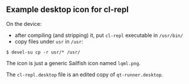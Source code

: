 Example desktop icon for cl-repl
--------------------------------

On the device:

- after compiling (and stripping) it, put `cl-repl` executable in `/usr/bin/`
- copy files under `usr` in `/usr`:
```
$ devel-su cp -r usr/* /usr/
```
The icon is just a generic Sailfish icon named `lqml.png`.

The `cl-repl.desktop` file is an edited copy of `qt-runner.desktop`.
